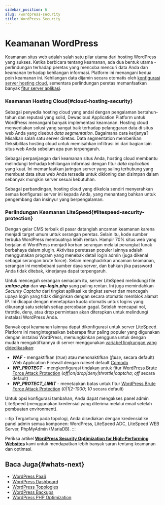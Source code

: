 ```yaml
---
sidebar_position: 6
slug: /wordpress-security
title: WordPress Security
---
```


# Keamanan WordPress

Keamanan situs web adalah salah satu pilar utama dari hosting WordPress yang sukses. Ketika berbicara tentang keamanan, ada dua bentuk utama - perlindungan terhadap peretas yang mencoba mencuri data Anda dan keamanan terhadap kehilangan informasi. Platform ini menangani kedua poin keamanan ini. Kehilangan data dijamin secara otomatis oleh [konfigurasi server hosting cloud](https://docs.dewacloud.com/#cloud-hosting-security), sementara perlindungan peretas memanfaatkan banyak [fitur server aplikasi](https://docs.dewacloud.com/docs/#litespeed-security-protection).

### Keamanan Hosting Cloud{#cloud-hosting-security}

Sebagai penyedia hosting cloud yang andal dengan pengalaman bertahun-tahun dan reputasi yang solid, Dewacloud Application Platform untuk WordPress menangani banyak implementasi keamanan. Hosting cloud menyediakan solusi yang sangat baik terhadap pelanggaran data di situs web Anda yang disebut _data segmentation_. Bagaimana cara kerjanya? Misalkan salah satu server diretas. Data segmentation memberikan fleksibilitas hosting cloud untuk memisahkan infiltrasi ini dari bagian lain situs web Anda sebelum apa pun terpengaruh.

Sebagai perpanjangan dari keamanan situs Anda, hosting cloud membantu melindungi terhadap kehilangan informasi dengan fitur _data replication_ yang kuat. Ini memanfaatkan jaringan server yang saling terhubung yang membuat data situs web Anda tersedia untuk dikloning dan disimpan dalam sebanyak mungkin server sesuai kebutuhan.

Sebagai perbandingan, hosting cloud yang dikelola sendiri menyerahkan semua konfigurasi server ini kepada Anda, yang menantang bahkan untuk pengembang dan insinyur yang berpengalaman.

### Perlindungan Keamanan LiteSpeed{#litespeed-security-protection}

Dengan gelar CMS terbaik di pasar datanglah ancaman keamanan karena menjadi target umum untuk serangan peretas. Selain itu, kode sumber terbuka WordPress membuatnya lebih rentan. Hampir 70% situs web yang berjalan di WordPress menjadi korban serangan melalui perangkat lunak berbahaya dalam plugin. Aktivitas peretasan populer lainnya adalah menggunakan program yang menebak detail login admin (juga dikenal sebagai serangan brute force). Selain menghadirkan ancaman keamanan, serangan ini membebani sumber daya server, dan bahkan jika password Anda tidak ditebak, kinerjanya dapat terpengaruh.

Untuk mencegah serangan semacam itu, server LiteSpeed melindungi file _**xmlrpc.php**_ dan _**wp-login.php**_ yang paling rentan. Ini juga memindahkan _Security Captcha_ dari tingkat aplikasi ke tingkat server dan mencegah upaya login yang tidak diinginkan dengan secara otomatis memblok alamat IP. Ini dicapai dengan menetapkan kuota otomatis untuk logins yang dikurangi satu setelah setiap percobaan gagal. Setelah mencapai nol, throttle, deny, atau drop permintaan akan diterapkan untuk melindungi instalasi WordPress Anda.

Banyak opsi keamanan lainnya dapat dikonfigurasi untuk server LiteSpeed. Platform ini mengintegrasikan beberapa fitur paling populer yang digunakan dengan instalasi WordPress, memungkinkan pengguna untuk dengan mudah mengaktifkannya di server menggunakan [variabel lingkungan yang didedikasikan](https://docs.dewacloud.com/environment-variables/):

- _**WAF**_ - mengaktifkan (_true_) atau menonaktifkan (_false_, secara default) Web Application Firewall dengan ruleset default [Comodo](https://waf.comodo.com/)
- _**WP_PROTECT**_ - mengkonfigurasi tindakan untuk fitur [WordPress Brute Force Attack Protection](https://www.litespeedtech.com/support/wiki/doku.php/litespeed_wiki:config:wordpress-protection) (_off|on|drop|deny|throttle|captcha_; _off_ secara default)
- _**WP_PROTECT_LIMIT**_ - menetapkan batas untuk fitur [WordPress Brute Force Attack Protection](https://www.litespeedtech.com/support/wiki/doku.php/litespeed_wiki:config:wordpress-protection) (_0|1|2-1000_; _10_ secara default)

Untuk opsi konfigurasi tambahan, Anda dapat mengakses panel admin LiteSpeed (menggunakan kredensial yang diterima melalui email setelah pembuatan environment).

:::tip
Tergantung pada topologi, Anda disediakan dengan kredensial ke panel admin semua komponen: WordPress, LiteSpeed ADC, LiteSpeed WEB Server, PhpMyAdmin (MariaDB).
:::

Periksa artikel **[WordPress Security Optimization for High-Performing Websites](https://www.virtuozzo.com/company/blog/wordpress-security-optimization/)** kami untuk mendapatkan lebih banyak saran tentang keamanan dan optimasi.

## Baca Juga{#whats-next}

- [WordPress PaaS](https://docs.dewacloud.com/virtuozzo-application-platform-for-wordpress/)
- [WordPress Dashboard](https://docs.dewacloud.com/wp-dashboard-overview/)
- [WordPress Topologies](https://docs.dewacloud.com/wordpress-topologies/)
- [WordPress Backups](https://docs.dewacloud.com/wordpress-backups/)
- [WordPress PHP Optimization](https://docs.dewacloud.com/wordpress-php-optimization/)